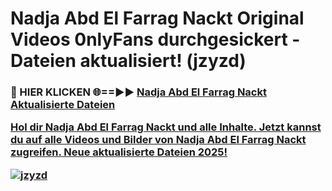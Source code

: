 # Nadja Abd El Farrag Nackt Original Videos 0nlyFans durchgesickert - Dateien aktualisiert! (jzyzd)

<h3>🔴 HIER KLICKEN 🌐==►► <a href="https://tinyurl.com/h6vf6nb8" rel="nofollow">Nadja Abd El Farrag Nackt Aktualisierte Dateien

Hol dir Nadja Abd El Farrag Nackt und alle Inhalte. Jetzt kannst du auf alle Videos und Bilder von Nadja Abd El Farrag Nackt zugreifen. Neue aktualisierte Dateien 2025!

[![jzyzd](https://i.imgur.com/sD4kR3V.gif)](https://tinyurl.com/h6vf6nb8)
